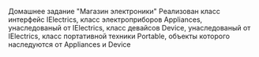 Домашнее задание "Магазин электроники"
Реализован класс интерфейс IElectrics, 
класс электроприборов Appliances, унаследованый от IElectrics,
класс девайсов Device, унаследованый от IElectrics,
класс портативной техники Portable, объекты которого наследуются от Appliances и Device
